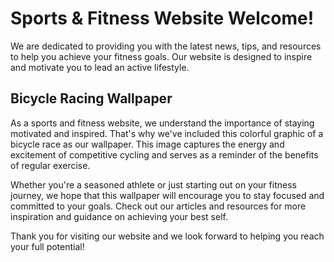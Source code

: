 <!--
Write me markdown content of website with wallpaper:

"A colorful graphic of a bicycle race for a sports or fitness website"

The header of the page should not be copy of the text but rather a real content of the website which is using this wallpaper.
-->

<!--font:Poppins-->

# Sports & Fitness Website Welcome!

We are dedicated to providing you with the latest news, tips, and resources to help you achieve your fitness goals. Our website is designed to inspire and motivate you to lead an active lifestyle.

## Bicycle Racing Wallpaper

As a sports and fitness website, we understand the importance of staying motivated and inspired. That's why we've included this colorful graphic of a bicycle race as our wallpaper. This image captures the energy and excitement of competitive cycling and serves as a reminder of the benefits of regular exercise.

Whether you're a seasoned athlete or just starting out on your fitness journey, we hope that this wallpaper will encourage you to stay focused and committed to your goals. Check out our articles and resources for more inspiration and guidance on achieving your best self.

Thank you for visiting our website and we look forward to helping you reach your full potential!
